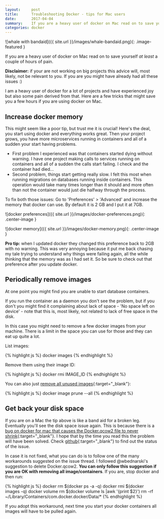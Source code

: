 ```yaml
---
layout:     post
title:      Troubleshooting Docker - tips for Mac users
date:       2017-04-04
summary:    If you are a heavy user of docker on Mac read on to save yourself at least a couple of hours of pain.
categories: docker
---
```


![whale with bandaid]({{ site.url }}/images/whale-bandaid.png){: .image-featured }

If you are a heavy user of docker on Mac read on to save yourself _at least_ a couple of hours of pain.

__Disclaimer:__ if your are not working on big projects this advice will, most likely, not be relevant to you.
If you are you might have already had all these issues :)

I am a heavy user of docker for a lot of projects and have experienced joy but also some pain derived from that.
Here are a few tricks that might save you a few hours if you are using docker on Mac.

## Increase docker memory

This might seem like a poor tip, but trust me it is crucial!
Here's the deal, you start using docker and everything works great.
Then your project grows, you have more microservices running in containers and all of a sudden your start having problems.

* First problem I experienced was that containers started dying without warning. I have one project making calls to services running on containers and all of a sudden the calls start failing. I check and the container had died...
* Second problem, things start getting really slow. I felt this most when running migrations on databases running inside containers. This operation would take many times longer than it should and more often than not the container would just die halfway through the process.

To fix both those issues:
Go to 'Preferences' > 'Advanced' and increase the memory that docker can use. By default it is 2 GB and I put it at 7GB.

![docker preferences]({{ site.url }}/images/docker-preferences.png){: .center-image }

![docker memory]({{ site.url }}/images/docker-memory.png){: .center-image }

__Pro tip:__ when I updated docker they changed this preference back to 2GB with no warning. This was very annoying because it put me back chasing my tale trying to understand why things were failing again, all the while thinking that the memory was as I had set it. So be sure to check out that preference after you update docker.

## Periodically remove images

At one point you might find you are unable to start database containers.

If you run the container as a daemon you don't see the problem, but if you don't you might find it complaining about lack of space - 'No space left on device' - note that this is, most likely, not related to lack of free space in the disk.

In this case you might need to remove a few docker images from your machine.
There is a limit in the space you can use for those and they can eat up quite a lot.

List images:

{% highlight js %}
docker images
{% endhighlight %}

Remove them using their image ID:

{% highlight js %}
docker rmi IMAGE_ID
{% endhighlight %}

You can also just [remove all unused images](https://docs.docker.com/engine/reference/commandline/image_prune/){:target="_blank"}:

{% highlight js %}
docker image prune --all
{% endhighlight %}

## Get back your disk space

If you are on a Mac the tip above is like a band aid for a broken leg. Eventually you'll see the disk space issue again. This is because there is a [bug on docker for mac that causes the Docker.qcow2 file to never shrink](https://github.com/docker/for-mac/issues/371){:target="_blank"}.
I hope that by the time you read this the problem will have been solved. Check [github](https://github.com/docker/for-mac/issues/371){:target="_blank"} to find out the status of the issue.

In case it is not fixed, what you can do is to follow one of the many workarounds suggested on the issue thread.
I followed @wbednarski's suggestion to delete Docker.qcow2. __You can only follow this suggestion if you are OK with removing all image/containers__.
If you are, stop docker and then run:

{% highlight js %}
docker rm $(docker ps -a -q)
docker rmi $(docker images -q)
docker volume rm $(docker volume ls |awk '{print $2}')
rm -rf ~/Library/Containers/com.docker.docker/Data/*
{% endhighlight %}

If you adopt this workaround, next time you start your docker containers all images will have to be pulled again.



